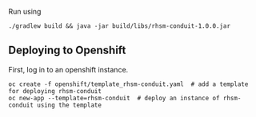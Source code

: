 Run using

```
./gradlew build && java -jar build/libs/rhsm-conduit-1.0.0.jar
```

## Deploying to Openshift

First, log in to an openshift instance.

```
oc create -f openshift/template_rhsm-conduit.yaml  # add a template for deploying rhsm-conduit
oc new-app --template=rhsm-conduit  # deploy an instance of rhsm-conduit using the template
```
